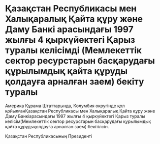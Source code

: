 # Қазақстан Республикасы мен Халықаралық Қайта құру және Даму Банкi арасындағы 1997 жылғы 4 қыркүйектегi Қарыз туралы келiсiмдi (Мемлекеттiк сектор ресурстарын басқарудағы құрылымдық қайта құруды қолдауға арналған заем) бекiту туралы

Америка Құрама Штаттарында, Колумбия округiнде қол қойылғанҚазақстан Республикасы мен Халықаралық Қайта құру және Даму Банкiарасындағы 1997 жылғы 4 қыркүйектегi Қарыз туралы келiсiм(Мемлекеттiк сектор ресурстарын басқарудағы құрылымдық қайта құрудықолдауға арналған заем) бекiтiлсiн.

Қазақстан Республикасының Президентi

